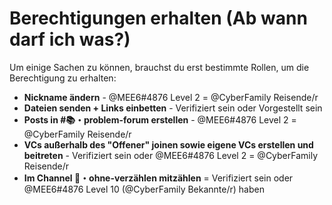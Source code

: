 # Berechtigungen erhalten (Ab wann darf ich was?)

Um einige Sachen zu können, brauchst du erst bestimmte Rollen, um die Berechtigung zu erhalten:

* **Nickname ändern** - @MEE6#4876 Level 2 = @CyberFamily Reisende/r 
* **Dateien senden + Links einbetten** - Verifiziert sein oder Vorgestellt sein
* **Posts in #📚・problem-forum erstellen** - @MEE6#4876 Level 2 = @CyberFamily Reisende/r 
* **VCs außerhalb des "Offener" joinen sowie eigene VCs erstellen und beitreten** - Verifiziert sein oder @MEE6#4876 Level 2 = @CyberFamily Reisende/r
* **Im Channel ⁠💯・ohne-verzählen mitzählen** = Verifiziert sein oder @MEE6#4876 Level 10 (@CyberFamily Bekannte/r) haben
